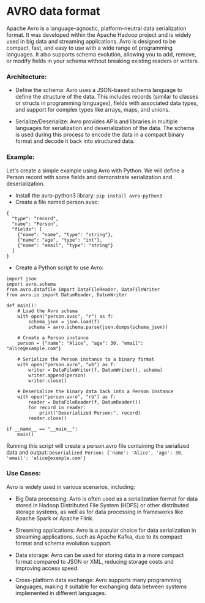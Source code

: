 # AVRO data format

Apache Avro is a language-agnostic, platform-neutral data serialization format. It was developed within the Apache Hadoop project and is widely used in big data and streaming applications. Avro is designed to be compact, fast, and easy to use with a wide range of programming languages. It also supports schema evolution, allowing you to add, remove, or modify fields in your schema without breaking existing readers or writers.

### Architecture:

* Define the schema: Avro uses a JSON-based schema language to define the structure of the data. This includes records (similar to classes or structs in programming languages), fields with associated data types, and support for complex types like arrays, maps, and unions.

* Serialize/Deserialize: Avro provides APIs and libraries in multiple languages for serialization and deserialization of the data. The schema is used during this process to encode the data in a compact binary format and decode it back into structured data.

### Example:

Let's create a simple example using Avro with Python. We will define a Person record with some fields and demonstrate serialization and deserialization.

* Install the avro-python3 library: `pip install avro-python3`
* Create a file named person.avsc:
```
{
  "type": "record",
  "name": "Person",
  "fields": [
    {"name": "name", "type": "string"},
    {"name": "age", "type": "int"},
    {"name": "email", "type": "string"}
  ]
}
```

* Create a Python script to use Avro:
```
import json
import avro.schema
from avro.datafile import DataFileReader, DataFileWriter
from avro.io import DatumReader, DatumWriter

def main():
    # Load the Avro schema
    with open("person.avsc", "r") as f:
        schema_json = json.load(f)
        schema = avro.schema.parse(json.dumps(schema_json))

    # Create a Person instance
    person = {"name": "Alice", "age": 30, "email": "alice@example.com"}

    # Serialize the Person instance to a binary format
    with open("person.avro", "wb") as f:
        writer = DataFileWriter(f, DatumWriter(), schema)
        writer.append(person)
        writer.close()

    # Deserialize the binary data back into a Person instance
    with open("person.avro", "rb") as f:
        reader = DataFileReader(f, DatumReader())
        for record in reader:
            print("Deserialized Person:", record)
        reader.close()

if __name__ == "__main__":
    main()
```

Running this script will create a person.avro file containing the serialized data and output:
`Deserialized Person: {'name': 'Alice', 'age': 30, 'email': 'alice@example.com'}`

### Use Cases:

Avro is widely used in various scenarios, including:

* Big Data processing: Avro is often used as a serialization format for data stored in Hadoop Distributed File System (HDFS) or other distributed storage systems, as well as for data processing in frameworks like Apache Spark or Apache Flink.

* Streaming applications: Avro is a popular choice for data serialization in streaming applications, such as Apache Kafka, due to its compact format and schema evolution support.

* Data storage: Avro can be used for storing data in a more compact format compared to JSON or XML, reducing storage costs and improving access speed.

* Cross-platform data exchange: Avro supports many programming languages, making it suitable for exchanging data between systems implemented in different languages.
